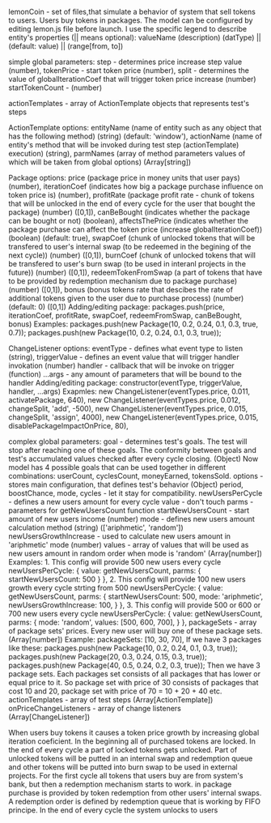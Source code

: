 lemonCoin - set of files,that simulate a behavior of system that sell tokens to users. Users buy tokens in packages. The model can be configured by editing lemon.js file
before launch.
I use the specific legend to describe entity's properties (|| means optional): valueName (description) (datType) || (default: value) || (range[from, to])

simple global parameters:
  step - determines price increase step value (number),
  tokenPrice - start token price (number),
  split - determines the value of globalIterationCoef that will trigger token price increase (number)
  startTokenCount - (number)

              
actionTemplates - array of ActionTemplate objects that represents test's steps

ActionTemplate options:
  entityName (name of entity such as any object that has the following method) (string) (default: 'window'),
  actionName (name of entity's method that will be invoked during test step (actionTemplate) execution) (string),
  parmNames (array of method parameters values of which will be taken from global options) (Array[string])
  

Package options: 
  price (package price in money units that user pays) (number), 
  iterationCoef (indicates how big a package purchase influence on token price is) (number), 
  profitRate (package profit rate - chunk of tokens that will be unlocked in the end of every cycle for the user that bought the package) (number) ([0,1]),
  canBeBought (indicates whether the package can be bought or not) (boolean),
  affectsThePrice (indicates whether the package purchase can affect the token price (increase globalIterationCoef)) (boolean) (default: true),
  swapCoef (chunk of unlocked tokens that will be transfered to user's internal swap (to be redeemed in the begining of the next cycle)) (number) ([0,1]),
  burnCoef (chunk of unlocked tokens that will be transfered to user's burn swap (to be used in interanl projects in the future)) (number) ([0,1]),
  redeemTokenFromSwap (a part of tokens that have to be provided by redemption mechanism due to package purchase) (number) ([0,1]),
  bonus (bonus tokens rate that descibes the rate of additional tokens given to the user due to purchase process) (number) (default: 0) ([0,1])
  Adding/editing package:
    packages.push(price, iterationCoef, profitRate, swapCoef, redeemFromSwap, canBeBought, bonus)
  Examples:
    packages.push(new Package(10, 0.2, 0.24, 0.1, 0.3, true, 0.7));
    packages.push(new Package(10, 0.2, 0.24, 0.1, 0.3, true));

ChangeListener options:
  eventType - defines what event type to listen (string),
  triggerValue - defines an event value that will trigger handler invokation (number)
  handler - callback that will be invoke on trigger (function)
  ...args - any amount of parameters that will be bound to the handler
  Adding/editing package:
    constructor(eventType, triggerValue, handler, ...args)
  Exapmles:
    new ChangeListener(eventTypes.price, 0.011, activatePackage, 640),
    new ChangeListener(eventTypes.price, 0.012, changeSplit, 'add', -500),
    new ChangeListener(eventTypes.price, 0.015, changeSplit, 'assign', 4000),
    new ChangeListener(eventTypes.price, 0.015, disablePackageImpactOnPrice, 80),
    

complex global parameters:
  goal - determines test's goals. The test will stop after reaching one of these goals. The conformity between goals and test's accumulated values checked after every 
    cycle closing. (Object)
    Now model has 4 possible goals that can be used together in different combinations: userCount, cyclesCount, moneyEarned, tokensSold.
  options - stores main configuration, that defines test's behavior (Object)
    period, boostChance, mode, cycles - let it stay for compatibility.
    newUsersPerCycle - defines a new users amount for every cycle
      value - don't touch
      parms - parameters for getNewUsersCount function
          startNewUsersCount - start amount of new users income (number)
          mode - defines new users amount calculation method (string) (['ariphmetic', 'random'])
          newUsersGrowthIncrease - used to calculate new users amount in 'ariphmetic' mode (number)
          values - array of values that will be used as new users amount in random order when mode is 'random' (Array[number])
      Examples:
        1. This config will provide 500 new users every cycle
          newUsersPerCycle: {
            value: getNewUsersCount,
            parms: {
              startNewUsersCount: 500
            }
          },
        2. This config will provide 100 new users growth every cycle strting from 500
          newUsersPerCycle: {
            value: getNewUsersCount,
            parms: {
              startNewUsersCount: 500,
              mode: 'ariphmetic',
              newUsersGrowthIncrease: 100,
            }
          },
        3. This config will provide 500 or 600 or 700 new users every cycle
          newUsersPerCycle: {
            value: getNewUsersCount,
            parms: {
              mode: 'random',
              values: [500, 600, 700],
            }
          },
      packageSets - array of package sets' prices. Every new user will buy one of these package sets. (Array[number])
      Example: packageSets: [10, 30, 70],
        If we have 3 packages like these:
          packages.push(new Package(10, 0.2, 0.24, 0.1, 0.3, true));
          packages.push(new Package(20, 0.3, 0.24, 0.15, 0.3, true));
          packages.push(new Package(40, 0.5, 0.24, 0.2, 0.3, true));
          Then we have 3 package sets. Each packages set consists of all packages that has lower or equal price to it. So package set with price of 30 consists of
        packages that cost 10 and 20, package set with price of 70 = 10 + 20 + 40 etc.
      actionTemplates - array of test steps (Array[ActionTemplate])
      onPriceChangeListeners - array of change listeners (Array[ChangeListener])
      
      
When users buy tokens it causes a token price growth by increasing global iteration coeficient. In the beginning all of purchased tokens are locked. 
In the end of every cycle a part of locked tokens gets unlocked. Part of unlocked tokens will be putted in an internal swap and redemption queue and other tokens 
will be putted into burn swap to be used in external projects. For the first cycle all tokens that users buy are from system's bank, but then a redemption mechanism 
starts to work.
in package purchase is provided by token redemption from other users' internal swaps. A redemption order is defined by
redemption queue that is working by FIFO principe. In the end of every cycle the system unlocks to users  
